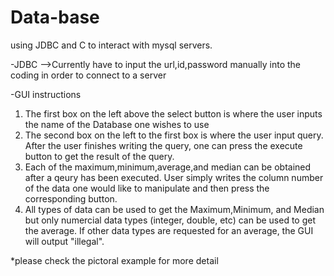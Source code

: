 # Data-base
using JDBC and C to interact with mysql servers.

-JDBC
-->Currently have to input the url,id,password manually into the coding in order to connect to a server

-GUI instructions
1. The first box on the left above the select button is where the user inputs the name of the Database one wishes to use
2. The second box on the left to the first box is where  the user input query. After the user finishes writing the query, 
   one can press the execute button to get the result of the query.
3. Each of the maximum,minimum,average,and median can be obtained after a qeury has been executed. User simply writes the         column number of the data one would like to manipulate and then press the corresponding button. 
4. All types of data can be used to get the Maximum,Minimum, and Median but only numercial data types (integer, double, etc) can be used to get the average. If other data types are requested for an average, the GUI will output "illegal". 

*please check the pictoral example for more detail 

